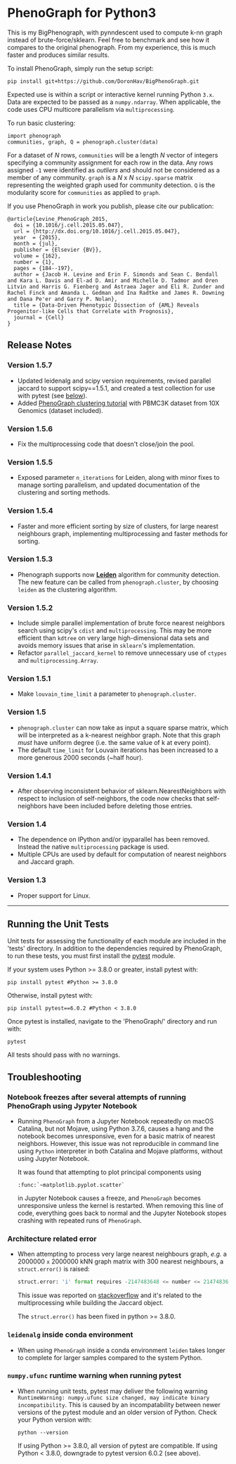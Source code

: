 PhenoGraph for Python3
======================

This is my BigPhenograph, with pynndescent used to compute k-nn graph instead of brute-force/sklearn. Feel free to benchmark and see how it compares to the original phenograph. From my experience, this is much faster and produces similar results.

To install PhenoGraph, simply run the setup script:

    pip install git+https://github.com/DoronHav/BigPhenoGraph.git


Expected use is within a script or interactive kernel running Python `3.x`. Data are expected to be passed as a `numpy.ndarray`. When applicable, the code uses CPU multicore parallelism via `multiprocessing`.

To run basic clustering:

    import phenograph
    communities, graph, Q = phenograph.cluster(data)

For a dataset of *N* rows, `communities` will be a length *N* vector of integers specifying a community assignment for each row in the data. Any rows assigned `-1` were identified as *outliers* and should not be considered as a member of any community. `graph` is a *N* x *N* `scipy.sparse` matrix representing the weighted graph used for community detection.
`Q` is the modularity score for `communities` as applied to `graph`.

If you use PhenoGraph in work you publish, please cite our publication:

    @article{Levine_PhenoGraph_2015,
      doi = {10.1016/j.cell.2015.05.047},
      url = {http://dx.doi.org/10.1016/j.cell.2015.05.047},
      year  = {2015},
      month = {jul},
      publisher = {Elsevier {BV}},
      volume = {162},
      number = {1},
      pages = {184--197},
      author = {Jacob H. Levine and Erin F. Simonds and Sean C. Bendall and Kara L. Davis and El-ad D. Amir and Michelle D. Tadmor and Oren Litvin and Harris G. Fienberg and Astraea Jager and Eli R. Zunder and Rachel Finck and Amanda L. Gedman and Ina Radtke and James R. Downing and Dana Pe'er and Garry P. Nolan},
      title = {Data-Driven Phenotypic Dissection of {AML} Reveals Progenitor-like Cells that Correlate with Prognosis},
      journal = {Cell}
    }

Release Notes
-------------

### Version 1.5.7

* Updated leidenalg and scipy version requirements, revised parallel jaccard to support scipy==1.5.1, and created a test collection for use with pytest (see [below](#running-the-unit-tests)).
* Added [PhenoGraph clustering tutorial](examples/tutorial_pbmc3k.ipynb) with PBMC3K dataset from 10X Genomics (dataset included).

### Version 1.5.6

* Fix the multiprocessing code that doesn't close/join the pool.

### Version 1.5.5

* Exposed parameter `n_iterations` for Leiden, along with minor fixes to manage sorting parallelism, and updated documentation of the clustering and sorting methods.

### Version 1.5.4

* Faster and more efficient sorting by size of clusters, for large nearest neighbours graph, implementing multiprocessing and faster methods for sorting.

### Version 1.5.3

* Phenograph supports now [**Leiden**](https://www.nature.com/articles/s41598-019-41695-z) algorithm for community detection. The new feature can be called from `phenograph.cluster`, by choosing `leiden` as the clustering algorithm.

### Version 1.5.2

* Include simple parallel implementation of brute force nearest neighbors search using scipy's `cdist` and `multiprocessing`. This may be more efficient than `kdtree` on very large high-dimensional data sets
 and avoids memory issues that arise in `sklearn`'s implementation.
 * Refactor `parallel_jaccard_kernel` to remove unnecessary use of `ctypes` and `multiprocessing.Array`.

### Version 1.5.1

* Make `louvain_time_limit` a parameter to `phenograph.cluster`.

### Version 1.5

 * `phenograph.cluster` can now take as input a square sparse matrix, which will be interpreted as a k-nearest neighbor graph.
 Note that this graph _must_ have uniform degree (i.e. the same value of k at every point).
 * The default `time_limit` for Louvain iterations has been increased to a more generous 2000 seconds (~half hour).

### Version 1.4.1

* After observing inconsistent behavior of sklearn.NearestNeighbors with respect to inclusion of self-neighbors,
 the code now checks that self-neighbors have been included before deleting those entries.

### Version 1.4

* The dependence on IPython and/or ipyparallel has been removed. Instead the native `multiprocessing` package is used.
* Multiple CPUs are used by default for computation of nearest neighbors and Jaccard graph.

### Version 1.3

* Proper support for Linux.

---
Running the Unit Tests
---------------

Unit tests for assessing the functionality of each module are included in the 'tests\' directory. In addition to the dependencies required by PhenoGraph, to run these tests, you must first install the [pytest](https://docs.pytest.org) module.

If your system uses Python >= 3.8.0 or greater, install pytest with:

    pip install pytest #Python >= 3.8.0

Otherwise, install pytest with:

    pip install pytest==6.0.2 #Python < 3.8.0

Once pytest is installed, navigate to the 'PhenoGraph/' directory and run with:

    pytest

All tests should pass with no warnings.

Troubleshooting
---------------

### Notebook freezes after several attempts of running PhenoGraph using Jypyter Notebook

* Running `PhenoGraph` from a Jupyter Notebook repeatedly on macOS Catalina, but not Mojave,  using Python 3.7.6, causes a hang and the notebook becomes unresponsive, even for a basic matrix of nearest neighbors. However, this issue was not reproducible in command line using `Python` interpreter in both Catalina and Mojave platforms, without using Jupyter Notebook.

  It was found that attempting to plot principal components using

    ```
    :func:`~matplotlib.pyplot.scatter`
    ```

  in Jupyter Notebook causes a freeze, and `PhenoGraph` becomes unresponsive unless the kernel is restarted. When removing this line of code, everything goes back to normal and the Jupyter Notebook stopes crashing with repeated runs of `PhenoGraph`.

### Architecture related error

* When attempting to process very large nearest neighbours graph, _e.g._ a 2000000 `x` 2000000 kNN graph matrix with 300 nearest neighbours, a `struct.error()` is raised:

    ```python
    struct.error: 'i' format requires -2147483648 <= number <= 2147483647
    ```

  This issue was reported on [stackoverflow](https://stackoverflow.com/questions/47776486/python-struct-error-i-format-requires-2147483648-number-2147483647) and it's related to the multiprocessing while building the Jaccard object.

  The `struct.error()` has been fixed in python >= 3.8.0.

### `leidenalg` inside conda environment

* When using `PhenoGraph` inside a conda environment `leiden` takes longer to complete for larger samples compared to the system Python.

### `numpy.ufunc` runtime warning when running pytest

* When running unit tests, pytest may deliver the following warning `RuntimeWarning: numpy.ufunc size changed, may indicate binary incompatibility`. This is caused by an incompatability between newer versions of the pytest module and an older version of Python. Check your Python version with:

    ```
    python --version
    ```

  If using Python >= 3.8.0, all version of pytest are compatible. If using Python < 3.8.0, downgrade to pytest version 6.0.2 (see above).

